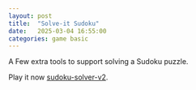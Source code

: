 ```yaml
---
layout: post
title:  "Solve-it Sudoku"
date:   2025-03-04 16:55:00
categories: game basic
---
```


A Few extra tools to support solving a Sudoku puzzle.

Play it now [sudoku-solver-v2][play-link].


[play-link]: https://payamben.github.io/sudoku-solver-v2/
